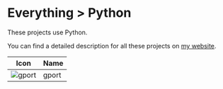 # Everything > Python

These projects use Python.

You can find a detailed description for all these projects on [my website](https://g10.app/status/).

| Icon                                            | Name  | 
|-------------------------------------------------|-------|
| ![gport](https://icons.g10.app/gport-light.png) | gport |
